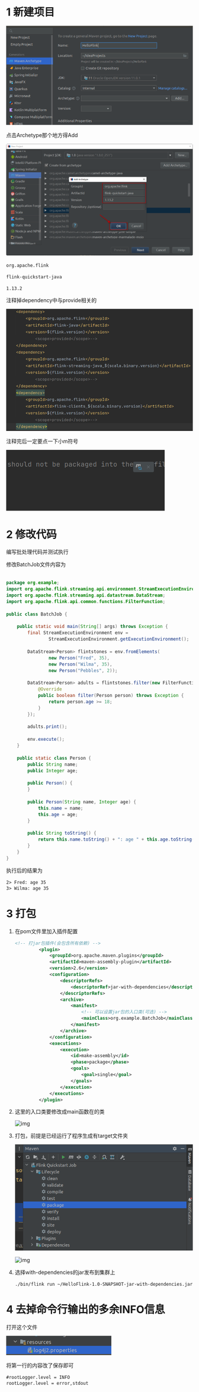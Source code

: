 # 1 新建项目

![image-20220530175219805](https://raw.githubusercontent.com/liang636600/cloudImg/master/images/image-20220530175219805.png)

点击Archetype那个地方得Add

![img](https://raw.githubusercontent.com/liang636600/cloudImg/master/images/flink_idea_03.png)

`org.apache.flink`

`flink-quickstart-java`

`1.13.2`

注释掉dependency中与provide相关的

![image-20220530175850697](https://raw.githubusercontent.com/liang636600/cloudImg/master/images/image-20220530175850697.png)

注释完后一定要点一下小m符号

![image-20220530175923412](https://raw.githubusercontent.com/liang636600/cloudImg/master/images/image-20220530175923412.png)

# 2 修改代码

编写批处理代码并测试执行

修改BatchJob文件内容为

```Java

package org.example;
import org.apache.flink.streaming.api.environment.StreamExecutionEnvironment;
import org.apache.flink.streaming.api.datastream.DataStream;
import org.apache.flink.api.common.functions.FilterFunction;

public class BatchJob {

    public static void main(String[] args) throws Exception {
        final StreamExecutionEnvironment env =
                StreamExecutionEnvironment.getExecutionEnvironment();

        DataStream<Person> flintstones = env.fromElements(
                new Person("Fred", 35),
                new Person("Wilma", 35),
                new Person("Pebbles", 2));

        DataStream<Person> adults = flintstones.filter(new FilterFunction<Person>() {
            @Override
            public boolean filter(Person person) throws Exception {
                return person.age >= 18;
            }
        });

        adults.print();

        env.execute();
    }

    public static class Person {
        public String name;
        public Integer age;

        public Person() {
        }

        public Person(String name, Integer age) {
            this.name = name;
            this.age = age;
        }

        public String toString() {
            return this.name.toString() + ": age " + this.age.toString();
        }
    }
}
```

执行后的结果为

```
2> Fred: age 35
3> Wilma: age 35
```

# 3 打包

1. 在pom文件里加入插件配置

   ```xml
   <!-- 打jar包插件(会包含所有依赖) -->
   			<plugin>
   				<groupId>org.apache.maven.plugins</groupId>
   				<artifactId>maven-assembly-plugin</artifactId>
   				<version>2.6</version>
   				<configuration>
   					<descriptorRefs>
   						<descriptorRef>jar-with-dependencies</descriptorRef>
   					</descriptorRefs>
   					<archive>
   						<manifest>
   							<!-- 可以设置jar包的入口类(可选) -->
   							<mainClass>org.example.BatchJob</mainClass>
   						</manifest>
   					</archive>
   				</configuration>
   				<executions>
   					<execution>
   						<id>make-assembly</id>
   						<phase>package</phase>
   						<goals>
   							<goal>single</goal>
   						</goals>
   					</execution>
   				</executions>
   			</plugin>
   ```

2. 这里的入口类要修改成main函数在的类

   ![img](https://www.programminghunter.com/images/51/58/58258c95a8ed795ec55d000fe6c4ae93.png)

3. 打包，前提是已经运行了程序生成有target文件夹

   ![image-20220601095205433](https://raw.githubusercontent.com/liang636600/cloudImg/master/images/image-20220601095205433.png)

   ![img](https://www.programminghunter.com/images/865/5f/5f4d60f0a682d00e917db5927d0cbc39.png)

4. 选择with-dependencies的jar发布到集群上

   ```
   ./bin/flink run ~/HelloFlink-1.0-SNAPSHOT-jar-with-dependencies.jar
   ```

# 4 去掉命令行输出的多余INFO信息

打开这个文件

![image-20220531234527587](https://raw.githubusercontent.com/liang636600/cloudImg/master/images/image-20220531234527587.png)



将第一行的内容改了保存即可

```
#rootLogger.level = INFO
rootLogger.level = error,stdout
```



